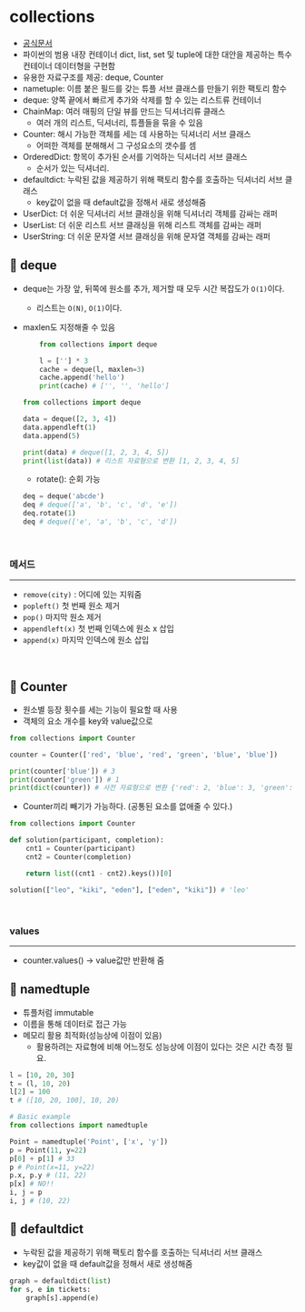 # collections

- [공식문서](https://docs.python.org/ko/3.10/library/collections.html)
- 파이썬의 범용 내장 컨테이너 dict, list, set 및 tuple에 대한 대안을 제공하는 특수 컨테이너 데이터형을 구현함
- 유용한 자료구조를 제공: deque, Counter
- nametuple: 이름 붙은 필드를 갖는 튜플 서브 클래스를 만들기 위한 팩토리 함수
- deque: 양쪽 끝에서 빠르게 추가와 삭제를 할 수 있는 리스트류 컨테이너
- ChainMap: 여러 매핑의 단일 뷰를 만드는 딕셔너리류 클래스
  - 여러 개의 리스트, 딕셔너리, 튜플들을 묶을 수 있음
- Counter: 해시 가능한 객체를 세는 데 사용하는 딕셔너리 서브 클래스
  - 어떠한 객체를 분해해서 그 구성요소의 갯수를 셈
- OrderedDict: 항목이 추가된 순서를 기억하는 딕셔너리 서브 클래스
  - 순서가 있는 딕셔너리.
- defaultdict: 누락된 값을 제공하기 위해 팩토리 함수를 호출하는 딕셔너리 서브 클래스
  - key값이 없을 때 default값을 정해서 새로 생성해줌
- UserDict: 더 쉬운 딕셔너리 서브 클래싱을 위해 딕셔너리 객체를 감싸는 래퍼
- UserList: 더 쉬운 리스트 서브 클래싱을 위해 리스트 객체를 감싸는 래퍼
- UserString: 더 쉬운 문자열 서브 클래싱을 위해 문자열 객체를 감싸는 래퍼

## 📑 deque

- deque는 가장 앞, 뒤쪽에 원소를 추가, 제거할 때 모두 시간 복잡도가 `O(1)`이다.
  - 리스트는 `O(N)`, `O(1)`이다.
- maxlen도 지정해줄 수 있음

  ```python
      from collections import deque

      l = [''] * 3
      cache = deque(l, maxlen=3)
      cache.append('hello')
      print(cache) # ['', '', 'hello']

  from collections import deque

  data = deque([2, 3, 4])
  data.appendleft(1)
  data.append(5)

  print(data) # deque([1, 2, 3, 4, 5])
  print(list(data)) # 리스트 자료형으로 변환 [1, 2, 3, 4, 5]
  ```

  - rotate(): 순회 가능

  ```python
  deq = deque('abcde')
  deq # deque(['a', 'b', 'c', 'd', 'e'])
  deq.rotate(1)
  deq # deque(['e', 'a', 'b', 'c', 'd'])
  ```

<br />

### 메서드

---

- `remove(city)` : 어디에 있는 지워줌
- `popleft()` 첫 번째 원소 제거
- `pop()` 마지막 원소 제거
- `appendleft(x)` 첫 번째 인덱스에 원소 x 삽입
- `append(x)` 마지막 인덱스에 원소 삽입

<br />

## 📑 Counter

- 원소별 등장 횟수를 세는 기능이 필요할 때 사용
- 객체의 요소 개수를 key와 value값으로

```python
from collections import Counter

counter = Counter(['red', 'blue', 'red', 'green', 'blue', 'blue'])

print(counter['blue']) # 3
print(counter['green']) # 1
print(dict(counter)) # 사전 자료형으로 변환 {'red': 2, 'blue': 3, 'green': 1}
```

- Counter끼리 빼기가 가능하다. (공통된 요소를 없애줄 수 있다.)

```py
from collections import Counter

def solution(participant, completion):
    cnt1 = Counter(participant)
    cnt2 = Counter(completion)

    return list((cnt1 - cnt2).keys())[0]

solution(["leo", "kiki", "eden"], ["eden", "kiki"]) # 'leo'
```

<br />

### values

---

- counter.values() → value값만 반환해 줌
  <br />

## 📑 namedtuple

- 튜플처럼 immutable
- 이름을 통해 데이터로 접근 가능
- 메모리 활용 최적화(성능상에 이점이 있음)
  - 활용하려는 자료형에 비해 어느정도 성능상에 이점이 있다는 것은 시간 측정 필요.

```py
l = [10, 20, 30]
t = (l, 10, 20)
l[2] = 100
t # ([10, 20, 100], 10, 20)
```

```py
# Basic example
from collections import namedtuple

Point = namedtuple('Point', ['x', 'y'])
p = Point(11, y=22)
p[0] + p[1] # 33
p # Point(x=11, y=22)
p.x, p.y # (11, 22)
p[x] # NO!!
i, j = p
i, j # (10, 22)
```

## 📑 defaultdict

- 누락된 값을 제공하기 위해 팩토리 함수를 호출하는 딕셔너리 서브 클래스
- key값이 없을 때 default값을 정해서 새로 생성해줌

```py
graph = defaultdict(list)
for s, e in tickets:
    graph[s].append(e)
```
